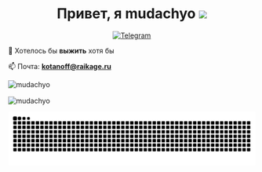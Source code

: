<h1 align="center">Привет, я mudachyo <img src="https://media.giphy.com/media/J2awouDsf23R2vo2p5/giphy.gif" width="50"></h1>


<p align="center">
<a href="http://t.me/mudachyo">
<img src="https://img.shields.io/badge/Telegram-%232E87FB?color=5865F2&style=for-the-badge&logo=telegram&logoColor=white"alt="Telegram"/>
</a>
</p>
🌱 Хотелось бы <b>выжить</b> хотя бы

📫 Почта: <b>kotanoff@raikage.ru</b>



<p><img src="https://github-readme-stats.vercel.app/api/top-langs/?username=mudachyo&layout=compact&custom_title=%D0%AF%D0%B7%D1%8B%D0%BA%D0%B8?&show_icons=true&disable_animations=false&icon_color=ffe32e&title_color=ffffff&text_color=ffffff&border_color=78c6fd&bg_color=45,78c6fd,5e7aef" alt="mudachyo" /></p>

<img align="center" src="https://github-readme-stats.vercel.app/api?username=mudachyo&show_icons=true&icon_color=ffe32e&title_color=ffffff&text_color=ffffff&border_color=78c6fd&bg_color=45,78c6fd,5e7aef&cache_seconds=1800&locale=en" alt="mudachyo" /></p>

<img src="https://raw.githubusercontent.com/mudachyo/mudachyo/main/github-user-contribution.svg">
